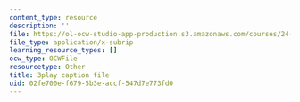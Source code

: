 ```yaml
---
content_type: resource
description: ''
file: https://ol-ocw-studio-app-production.s3.amazonaws.com/courses/24-908-creole-language-and-caribbean-identities-spring-2017/02fe700ef6795b3eaccf547d7e773fd0_vHflY7UBg70.srt
file_type: application/x-subrip
learning_resource_types: []
ocw_type: OCWFile
resourcetype: Other
title: 3play caption file
uid: 02fe700e-f679-5b3e-accf-547d7e773fd0
---
```

